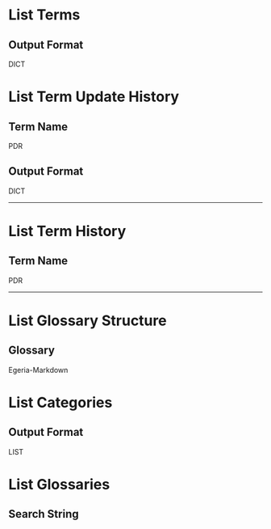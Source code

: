 
# List Terms
## Output Format
DICT

# List Term Update History

## Term Name

PDR
## Output Format
DICT

___

# List Term History

## Term Name

PDR


___

# List Glossary Structure

## Glossary

Egeria-Markdown

# List Categories

## Output Format
LIST


# List Glossaries

## Search String
